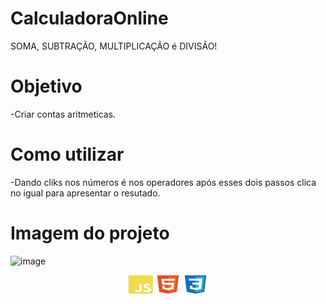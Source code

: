 # CalculadoraOnline
SOMA, SUBTRAÇÃO, MULTIPLICAÇÃO é DIVISÃO!
# Objetivo
-Criar contas aritmeticas.
# Como utilizar
-Dando cliks nos números é nos operadores após esses dois passos clica no igual para apresentar o resutado.
# Imagem do projeto

![image](https://user-images.githubusercontent.com/91757521/159817779-ee157626-a7b8-4c01-98ec-33bafb29e5e8.png)

<div  align="center">
 <img align="center" alt="Hebert-Js" height="30" width="40" src="https://raw.githubusercontent.com/devicons/devicon/master/icons/javascript/javascript-plain.svg">
 <img align="center" alt="Hebert-HTML" height="30" width="40" src="https://raw.githubusercontent.com/devicons/devicon/master/icons/html5/html5-original.svg">
 <img align="center" alt="Hebert-CSS" height="30" width="40" src="https://raw.githubusercontent.com/devicons/devicon/master/icons/css3/css3-original.svg">
</div>
